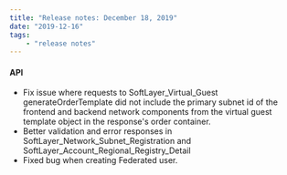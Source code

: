 ```yaml
---
title: "Release notes: December 18, 2019"
date: "2019-12-16"
tags:
    - "release notes"
---
```




#### API
- Fix issue where requests to SoftLayer_Virtual_Guest generateOrderTemplate did not include the primary subnet id of the frontend and backend network components from the virtual guest template object in the response's order container.
- Better validation and error responses in SoftLayer_Network_Subnet_Registration and SoftLayer_Account_Regional_Registry_Detail
- Fixed bug when creating Federated user.

